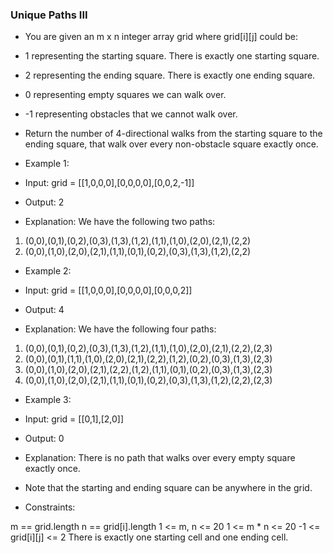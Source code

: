 ### Unique Paths III

*   You are given an m x n integer array grid where grid[i][j] could be:

-   1 representing the starting square. There is exactly one starting square.
-   2 representing the ending square. There is exactly one ending square.
-   0 representing empty squares we can walk over.
-   -1 representing obstacles that we cannot walk over.
-   Return the number of 4-directional walks from the starting square to the ending square, that walk over every    non-obstacle square exactly once.

- Example 1:

- Input: grid = [[1,0,0,0],[0,0,0,0],[0,0,2,-1]]
- Output: 2
- Explanation: We have the following two paths: 
1. (0,0),(0,1),(0,2),(0,3),(1,3),(1,2),(1,1),(1,0),(2,0),(2,1),(2,2)
2. (0,0),(1,0),(2,0),(2,1),(1,1),(0,1),(0,2),(0,3),(1,3),(1,2),(2,2)

- Example 2:

- Input: grid = [[1,0,0,0],[0,0,0,0],[0,0,0,2]]
- Output: 4
- Explanation: We have the following four paths: 
1. (0,0),(0,1),(0,2),(0,3),(1,3),(1,2),(1,1),(1,0),(2,0),(2,1),(2,2),(2,3)
2. (0,0),(0,1),(1,1),(1,0),(2,0),(2,1),(2,2),(1,2),(0,2),(0,3),(1,3),(2,3)
3. (0,0),(1,0),(2,0),(2,1),(2,2),(1,2),(1,1),(0,1),(0,2),(0,3),(1,3),(2,3)
4. (0,0),(1,0),(2,0),(2,1),(1,1),(0,1),(0,2),(0,3),(1,3),(1,2),(2,2),(2,3)

- Example 3:

- Input: grid = [[0,1],[2,0]]
- Output: 0
- Explanation: There is no path that walks over every empty square exactly once.

- Note that the starting and ending square can be anywhere in the grid.
- Constraints:

m == grid.length
n == grid[i].length
1 <= m, n <= 20
1 <= m * n <= 20
-1 <= grid[i][j] <= 2
There is exactly one starting cell and one ending cell.